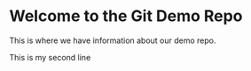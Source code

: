# Welcome to the Git Demo Repo #

This is where we have information about our demo repo.

This is my second line